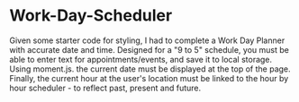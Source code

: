 # Work-Day-Scheduler

Given some starter code for styling, I had to complete a Work Day Planner with accurate date and time. 
Designed for a "9 to 5" schedule, you must be able to enter text for appointments/events, and save it to local storage.
Using moment.js. the current date must be displayed at the top of the page. Finally, the current hour at the user's location 
must be linked to the hour by hour scheduler - to reflect past, present and future.
